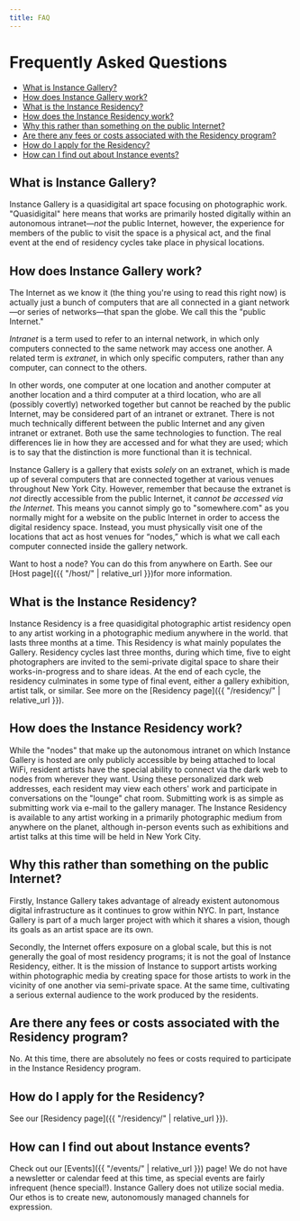 ```yaml
---
title: FAQ
---
```


# Frequently Asked Questions

* [What is Instance Gallery?](#what-is-instance-gallery)
* [How does Instance Gallery work?](#how-does-instance-gallery-work)
* [What is the Instance Residency?](#what-is-the-instance-residency)
* [How does the Instance Residency work?](#how-does-the-instance-residency-work)
* [Why this rather than something on the public Internet?](#why-this-rather-than-something-on-the-public-internet)
* [Are there any fees or costs associated with the Residency program?](#are-there-any-fees-or-costs-associated-with-the-residency-program)
* [How do I apply for the Residency?](#how-do-i-apply-for-the-residency)
* [How can I find out about Instance events?](#how-can-i-find-out-about-instance-events)


## What is Instance Gallery?

Instance Gallery is a quasidigital art space focusing on photographic work. "Quasidigital" here means that works are primarily hosted digitally within an autonomous intranet—*not* the public Internet, however, the experience for members of the public to visit the space is a physical act, and the final event at the end of residency cycles take place in physical locations.

## How does Instance Gallery work?

The Internet as we know it (the thing you're using to read this right now) is actually just a bunch of computers that are all connected in a giant network—or series of networks—that span the globe. We call this the "public Internet."

*Intranet* is a term used to refer to an internal network, in which only computers connected to the same network may access one another. A related term is *extranet*, in which only specific computers, rather than any computer, can connect to the others.

In other words, one computer at one location and another computer at another location and a third computer at a third location, who are all (possibly covertly) networked together but cannot be reached by the public Internet, may be considered part of an intranet or extranet. There is not much technically different between the public Internet and any given intranet or extranet. Both use the same technologies to function. The real differences lie in how they are accessed and for what they are used; which is to say that the distinction is more functional than it is technical.

Instance Gallery is a gallery that exists *solely* on an extranet, which is made up of several computers that are connected together at various venues throughout New York City. However, remember that because the extranet is *not* directly accessible from the public Internet, it *cannot be accessed via the Internet*. This means you cannot simply go to "somewhere.com" as you normally might for a website on the public Internet in order to access the digital residency space. Instead, you must physically visit one of the locations that act as host venues for &ldquo;nodes,&rdquo; which is what we call each computer connected inside the gallery network.

Want to host a node? You can do this from anywhere on Earth. See our [Host page]({{ "/host/" | relative_url }})for more information.

## What is the Instance Residency?

Instance Residency is a free quasidigital photographic artist residency open to any artist working in a photographic medium anywhere in the world. that lasts three months at a time. This Residency is what mainly populates the Gallery. Residency cycles last three months, during which time, five to eight photographers are invited to the semi-private digital space to share their works-in-progress and to share ideas. At the end of each cycle, the residency culminates in some type of final event, either a gallery exhibition, artist talk, or similar. See more on the [Residency page]({{ "/residency/" | relative_url }}).

## How does the Instance Residency work?

While the "nodes" that make up the autonomous intranet on which Instance Gallery is hosted are only publicly accessible by being attached to local WiFi, resident artists have the special ability to connect via the dark web to nodes from wherever they want. Using these personalized dark web addresses, each resident may view each others' work and participate in conversations on the "lounge" chat room. Submitting work is as simple as submitting work via e-mail to the gallery manager. The Instance Residency is available to any artist working in a primarily photographic medium from anywhere on the planet, although in-person events such as exhibitions and artist talks at this time will be held in New York City.

## Why this rather than something on the public Internet?

Firstly, Instance Gallery takes advantage of already existent autonomous digital infrastructure as it continues to grow within NYC. In part, Instance Gallery is part of a much larger project with which it shares a vision, though its goals as an artist space are its own.

Secondly, the Internet offers exposure on a global scale, but this is not generally the goal of most residency programs; it is not the goal of Instance Residency, either. It is the mission of Instance to support artists working within photographic media by creating space for those artists to work in the vicinity of one another via semi-private space. At the same time, cultivating a serious external audience to the work produced by the residents.


## Are there any fees or costs associated with the Residency program?

No. At this time, there are absolutely no fees or costs required to participate in the Instance Residency program.

## How do I apply for the Residency?

See our [Residency page]({{ "/residency/" | relative_url }}).

## How can I find out about Instance events? 

Check out our [Events]({{ "/events/" | relative_url }}) page! We do not have a newsletter or calendar feed at this time, as special events are fairly infrequent (hence special!). Instance Gallery does not utilize social media. Our ethos is to create new, autonomously managed channels for expression.
